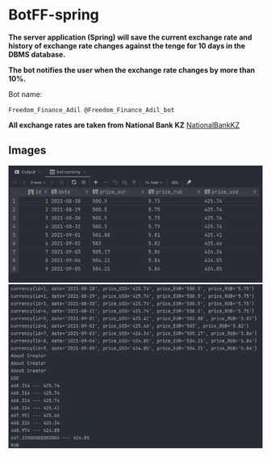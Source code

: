 # BotFF-spring

**The server application (Spring) will save the current exchange rate and history of exchange rate changes against the tenge for 10 days in the DBMS database.**

**The bot notifies the user when the exchange rate changes by more than 10%.**

Bot name:
```
Freedom_Finance_Adil @Freedom_Finance_Adil_bot
```

**All exchange rates are taken from National Bank KZ**
[NationalBankKZ](https://nationalbank.kz/ru/exchangerates/ezhednevnye-oficialnye-rynochnye-kursy-valyut)



## Images
![](/images/b2.PNG)
![](/images/b1.PNG)

